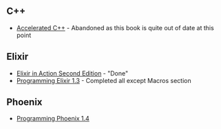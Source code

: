 ## C++
- [Accelerated C++](/C%2B%2B%20-%20Accelerated%20C%2B%2B/) - Abandoned as this book is quite out of date at this point

## Elixir
- [Elixir in Action Second Edition](/Elixir%20-%20Elixir%20in%20Action%20Second%20Edition/) - "Done"
- [Programming Elixir 1.3](/Elixir%20-%20Programming%20Elixir%201.3/) - Completed all except Macros section

## Phoenix
- [Programming Phoenix 1.4](/Phoenix%20-%20Programming%20Phoenix%201.4/)
